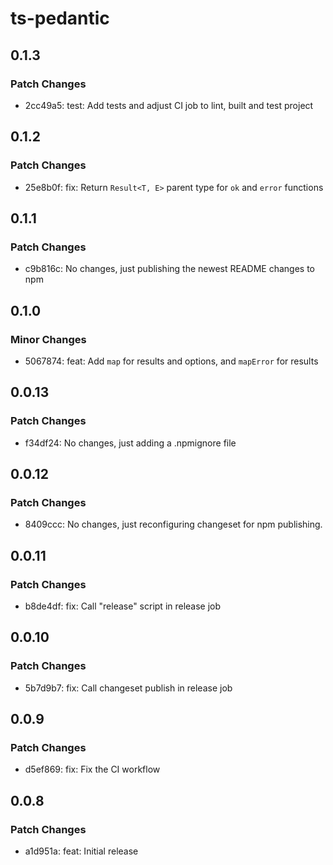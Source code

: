 # ts-pedantic

## 0.1.3

### Patch Changes

- 2cc49a5: test: Add tests and adjust CI job to lint, built and test project

## 0.1.2

### Patch Changes

- 25e8b0f: fix: Return `Result<T, E>` parent type for `ok` and `error` functions

## 0.1.1

### Patch Changes

- c9b816c: No changes, just publishing the newest README changes to npm

## 0.1.0

### Minor Changes

- 5067874: feat: Add `map` for results and options, and `mapError` for results

## 0.0.13

### Patch Changes

- f34df24: No changes, just adding a .npmignore file

## 0.0.12

### Patch Changes

- 8409ccc: No changes, just reconfiguring changeset for npm publishing.

## 0.0.11

### Patch Changes

- b8de4df: fix: Call "release" script in release job

## 0.0.10

### Patch Changes

- 5b7d9b7: fix: Call changeset publish in release job

## 0.0.9

### Patch Changes

- d5ef869: fix: Fix the CI workflow

## 0.0.8

### Patch Changes

- a1d951a: feat: Initial release
